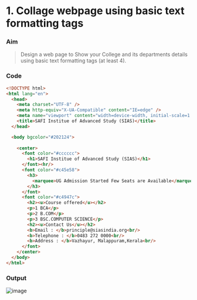 # 1. Collage webpage using basic text formatting tags

### Aim

> Design a web page to Show your College and its departments details using basic text formatting tags (at least 4).

### Code

```html
<!DOCTYPE html>
<html lang="en">
  <head>
    <meta charset="UTF-8" />
    <meta http-equiv="X-UA-Compatible" content="IE=edge" />
    <meta name="viewport" content="width=device-width, initial-scale=1.0" />
    <title>SAFI Institue of Advanced Study (SIAS)</title>
  </head>

  <body bgcolor="#202124">
      
    <center>
      <font color="#cccccc">
        <h1>SAFI Institue of Advanced Study (SIAS)</h1>
      </font><hr/>
      <font color="#c45e58">
        <h3>
          <marquee>UG Admission Started Few Seats are Available</marquee>
        </h3>
      </font>
      <font color="#c4947c">
        <h2><u>Course offered</u></h2>
        <p>1 BCA</p>
        <p>2 B.COM</p>
        <p>3 BSC.COMPUTER SCIENCE</p>
        <h2><u>Contact Us</u></h2>
        <b>Email : </b>principle@siasindia.org<br/>
        <b>Telephone : </b>0483 272 0000<br/>
        <b>Address : </b>Vazhayur, Malappuram,Kerala<br/>
      </font>
    </center>
  </body>
</html>
```

### Output

![image]()